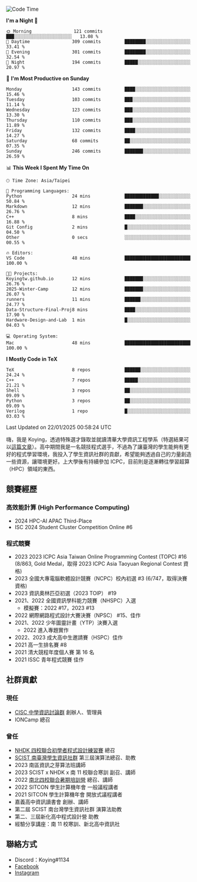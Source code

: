 <!--START_SECTION:waka-->
![Code Time](http://img.shields.io/badge/Code%20Time-1%2C303%20hrs%2046%20mins-blue)

**I'm a Night 🦉** 

```text
🌞 Morning                121 commits         ███░░░░░░░░░░░░░░░░░░░░░░   13.08 % 
🌆 Daytime                309 commits         ████████░░░░░░░░░░░░░░░░░   33.41 % 
🌃 Evening                301 commits         ████████░░░░░░░░░░░░░░░░░   32.54 % 
🌙 Night                  194 commits         █████░░░░░░░░░░░░░░░░░░░░   20.97 % 
```
📅 **I'm Most Productive on Sunday** 

```text
Monday                   143 commits         ████░░░░░░░░░░░░░░░░░░░░░   15.46 % 
Tuesday                  103 commits         ███░░░░░░░░░░░░░░░░░░░░░░   11.14 % 
Wednesday                123 commits         ███░░░░░░░░░░░░░░░░░░░░░░   13.30 % 
Thursday                 110 commits         ███░░░░░░░░░░░░░░░░░░░░░░   11.89 % 
Friday                   132 commits         ████░░░░░░░░░░░░░░░░░░░░░   14.27 % 
Saturday                 68 commits          ██░░░░░░░░░░░░░░░░░░░░░░░   07.35 % 
Sunday                   246 commits         ███████░░░░░░░░░░░░░░░░░░   26.59 % 
```


📊 **This Week I Spent My Time On** 

```text
🕑︎ Time Zone: Asia/Taipei

💬 Programming Languages: 
Python                   24 mins             █████████████░░░░░░░░░░░░   50.84 % 
Markdown                 12 mins             ███████░░░░░░░░░░░░░░░░░░   26.76 % 
C++                      8 mins              ████░░░░░░░░░░░░░░░░░░░░░   16.88 % 
Git Config               2 mins              █░░░░░░░░░░░░░░░░░░░░░░░░   04.50 % 
Other                    0 secs              ░░░░░░░░░░░░░░░░░░░░░░░░░   00.55 % 

🔥 Editors: 
VS Code                  48 mins             █████████████████████████   100.00 % 

🐱‍💻 Projects: 
Koyingtw.github.io       12 mins             ███████░░░░░░░░░░░░░░░░░░   26.76 % 
2025-Winter-Camp         12 mins             ███████░░░░░░░░░░░░░░░░░░   26.07 % 
runners                  11 mins             ██████░░░░░░░░░░░░░░░░░░░   24.77 % 
Data-Structure-Final-Proj8 mins              ████░░░░░░░░░░░░░░░░░░░░░   17.90 % 
Hardware-Design-and-Lab  1 min               █░░░░░░░░░░░░░░░░░░░░░░░░   04.03 % 

💻 Operating System: 
Mac                      48 mins             █████████████████████████   100.00 % 
```

**I Mostly Code in TeX** 

```text
TeX                      8 repos             ██████░░░░░░░░░░░░░░░░░░░   24.24 % 
C++                      7 repos             █████░░░░░░░░░░░░░░░░░░░░   21.21 % 
Shell                    3 repos             ██░░░░░░░░░░░░░░░░░░░░░░░   09.09 % 
Python                   3 repos             ██░░░░░░░░░░░░░░░░░░░░░░░   09.09 % 
Verilog                  1 repo              █░░░░░░░░░░░░░░░░░░░░░░░░   03.03 % 
```




 Last Updated on 22/01/2025 00:58:24 UTC
<!--END_SECTION:waka-->


嗨，我是 Koying，透過特殊選才錄取並就讀清華大學資訊工程學系（特選結果可以[這篇文章](https://koyingtw.github.io/2022/10/31/%E7%89%B9%E9%81%B8%E5%BF%83%E5%BE%97/)）。高中期間我是一名競技程式選手，不過為了讓臺灣的學生能夠有更好的程式學習環境，我投入了學生資訊社群的貢獻，希望能夠透過自己的力量創造一些資源，讓環境更好。上大學後有持續參加 ICPC，目前則是逐漸轉往學習超算（HPC）領域的東西。

## 競賽經歷
### 高效能計算 (High Performance Computing)
- 2024 HPC-AI APAC Third-Place
- ISC 2024 Student Cluster Competition Online #6

### 程式競賽
- 2023 2023 ICPC Asia Taiwan Online Programming Contest (TOPC) #16 (8/863, Gold Medal，取得 2023 ICPC Asia Taoyuan Regional Contest 資格)
- 2023 全國大專電腦軟體設計競賽（NCPC）校內初選 #3 (6/747，取得決賽資格)
- 2023 資訊奧林匹亞初選（2023 TOIP） #19
- 2021、2022 全國資訊學科能力競賽（NHSPC）入選
    - 模擬賽：2022 #17，2023 #13
- 2022 網際網路程式設計大賽決賽（NPSC） #15、佳作
- 2021、2022 少年圖靈計畫（YTP）決賽入選
    - 2022 進入專題實作
- 2022、2023 成大高中生邀請賽（HSPC）佳作
- 2021 高一生排名賽 #8
- 2021 清大競程年度個人賽 第 16 名
- 2021 ISSC 青年程式競賽 佳作

## 社群貢獻
### 現任
- [CISC 中學資訊討論群](https://discord.gg/mc9CgJvjZz) 創辦人、管理員
- IONCamp 總召

### 曾任
- [NHDK 四校聯合初學者程式設計練習賽](https://www.facebook.com/profile.php?id=100064076583372) 總召
- [SCIST 南臺灣學生資訊社群](https://www.facebook.com/scist.tw) 第三屆演算法總召、助教
- 2023 南區資訊之芽算法班講師
- 2023 SCIST x NHDK x 南 11 校聯合寒訓 副召、講師
- 2022 [南北四校聯合暑期培訓營](https://github.com/HHSH-CYSH-WGSH-HSNU-Summer-Camp/) 總召、講師
- 2022 SITCON 學生計算機年會 一般議程講者
- 2021 SITCON 學生計算機年會 開放式議程講者
- 嘉義高中資訊讀書會 創辦、講師
- 第二屆 SCIST 南台灣學生資訊社群 演算法助教
- 第二、三屆新化高中程式設計營 助教
- 經驗分享講座：南 11 校寒訓、新北高中資訊社

## 聯絡方式
- Discord：Koying#1134
- [Facebook](https://www.facebook.com/profile.php?id=100015800760577)
- [Instagram](https://www.instagram.com/cisc._.koying/)
